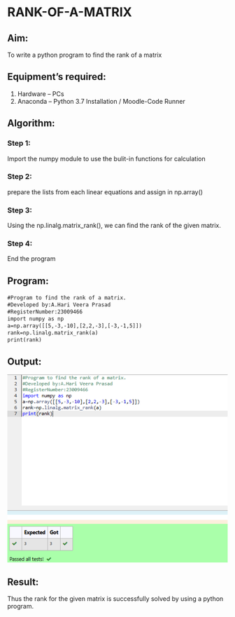 # RANK-OF-A-MATRIX
## Aim:
To write a python program to find the rank of a matrix
## Equipment’s required:
1. 	Hardware – PCs
2. 	Anaconda – Python 3.7 Installation / Moodle-Code Runner
## Algorithm:
### Step 1: 
Import the numpy module to use the bulit-in functions for calculation
### Step 2:
prepare the lists from each linear equations and assign in np.array() 
### Step 3:
 Using the np.linalg.matrix_rank(), we can find the rank of the given matrix.
### Step 4:
End the program
## Program:
```
#Program to find the rank of a matrix.
#Developed by:A.Hari Veera Prasad
#RegisterNumber:23009466
import numpy as np
a=np.array([[5,-3,-10],[2,2,-3],[-3,-1,5]])
rank=np.linalg.matrix_rank(a)
print(rank)
```
## Output:
![Alt text](<rank of matrix.png>)
## Result:
Thus the rank for the given matrix is successfully solved by  using a python program.

